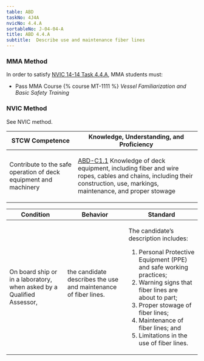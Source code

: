 ```yaml
---
table: ABD
taskNo: 4J4A
nvicNo: 4.4.A 
sortableNo: J-04-04-A
title: ABD 4.4.A 
subtitle:  Describe use and maintenance fiber lines
---
```



### MMA Method

In order to satisfy  [NVIC 14-14  Task  4.4.A]({{site.baseurl}}/assets/images/nvic-14-14.pdf), MMA students must:

* Pass MMA Course {% course MT-1111 %}  *Vessel Familiarization and Basic Safety Training*


### NVIC Method

<a onclick="togglevisibility('nvic_methods')" >See NVIC method.</a>

<div id='nvic_methods' class='hide'>

<table>
<thead>
<tr>
<th class='forty'> STCW Competence </th>
<th class='sixty'> Knowledge, Understanding, and Proficiency </th>
</tr>
</thead>




<tbody>
<tr><td markdown='1'>

Contribute to the safe operation of deck equipment and machinery

</td><td markdown='1'>

[ABD-C1.1]({{site.baseurl}}/tables/25.html#ABD-C1.1) Knowledge of deck equipment, including fiber and wire ropes, cables and chains, including their construction, use, markings, maintenance, and proper stowage

</td></tr>


</tbody>
</table>


<table>
<thead>
<tr><th class='twenty'>  Condition </th><th class='twenty'> Behavior </th><th  class='sixty'>Standard </th></tr>
</thead>
<tbody >



<tr><td markdown='1'>

On board ship or in a laboratory, when asked by a Qualified Assessor,

</td><td markdown='1'>

the candidate describes the use and maintenance of fiber lines.

<br>

<div class="tooltip">
<span class="tooltiptext">
</span>
</div>


</td><td markdown='1'>

The candidate’s description includes:

1. Personal Protective Equipment (PPE) and safe working practices;
2. Warning signs that fiber lines are about to part;
3. Proper stowage of fiber lines;
4. Maintenance of fiber lines; and
5. Limitations in the use of fiber lines. 

</td></tr>
</tbody>
</table>
</div>
